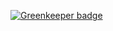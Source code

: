 

[![Greenkeeper badge](https://badges.greenkeeper.io/imjoehaines/joehaines.co.uk.svg)](https://greenkeeper.io/)